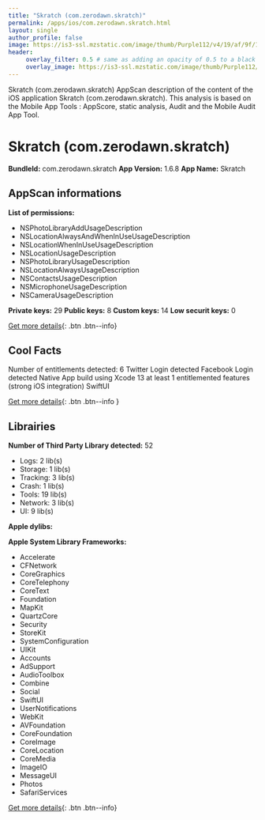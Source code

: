 ```yaml
---
title: "Skratch (com.zerodawn.skratch)"
permalink: /apps/ios/com.zerodawn.skratch.html
layout: single
author_profile: false
image: https://is3-ssl.mzstatic.com/image/thumb/Purple112/v4/19/af/9f/19af9f62-62a2-c1e1-bbfe-f12b96225293/AppIcon-1x_U007emarketing-0-10-0-85-220.png/512x512bb.jpg
header: 
     overlay_filter: 0.5 # same as adding an opacity of 0.5 to a black background
     overlay_image: https://is3-ssl.mzstatic.com/image/thumb/Purple112/v4/19/af/9f/19af9f62-62a2-c1e1-bbfe-f12b96225293/AppIcon-1x_U007emarketing-0-10-0-85-220.png/512x512bb.jpg
---
```

Skratch (com.zerodawn.skratch) AppScan description of the content of the iOS application Skratch (com.zerodawn.skratch). This analysis is based on the Mobile App Tools : AppScore, static analysis, Audit and the Mobile Audit App Tool.

# Skratch (com.zerodawn.skratch)

**BundleId:** com.zerodawn.skratch
**App Version:** 1.6.8
**App Name:** Skratch


## AppScan informations 

**List of permissions:** 
- NSPhotoLibraryAddUsageDescription
- NSLocationAlwaysAndWhenInUseUsageDescription
- NSLocationWhenInUseUsageDescription
- NSLocationUsageDescription
- NSPhotoLibraryUsageDescription
- NSLocationAlwaysUsageDescription
- NSContactsUsageDescription
- NSMicrophoneUsageDescription
- NSCameraUsageDescription
  
  
**Private keys:** 29
**Public keys:** 8
**Custom keys:** 14
**Low securit keys:** 0
  
[Get more details](/pricing.html){: .btn .btn--info}

## Cool Facts

Number of entitlements detected: 6
Twitter Login detected
Facebook Login detected
Native App
build using Xcode 13
at least 1 entitlemented features (strong iOS integration)
SwiftUI
  
[Get more details](/pricing.html){: .btn .btn--info }

## Librairies 
**Number of Third Party Library detected:** 52
- Logs: 2 lib(s)
- Storage: 1 lib(s)
- Tracking: 3 lib(s)
- Crash: 1 lib(s)
- Tools: 19 lib(s)
- Network: 3 lib(s)
- UI: 9 lib(s)


**Apple dylibs:**


**Apple System Library Frameworks:**
- Accelerate
- CFNetwork
- CoreGraphics
- CoreTelephony
- CoreText
- Foundation
- MapKit
- QuartzCore
- Security
- StoreKit
- SystemConfiguration
- UIKit
- Accounts
- AdSupport
- AudioToolbox
- Combine
- Social
- SwiftUI
- UserNotifications
- WebKit
- AVFoundation
- CoreFoundation
- CoreImage
- CoreLocation
- CoreMedia
- ImageIO
- MessageUI
- Photos
- SafariServices


  
[Get more details](/pricing.html){: .btn .btn--info}

